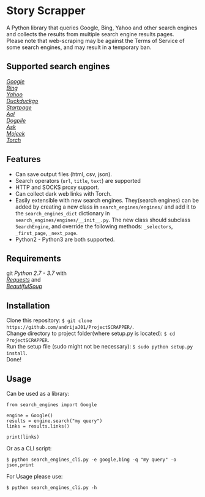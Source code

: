# Story Scrapper  
A Python library that queries Google, Bing, Yahoo and other search engines and collects the results from multiple search engine results pages.  
Please note that web-scraping may be against the Terms of Service of some search engines, and may result in a temporary ban.

## Supported search engines  

_[Google](https://www.google.com)_  
_[Bing](https://www.bing.com)_  
_[Yahoo](https://search.yahoo.com)_  
_[Duckduckgo](https://duckduckgo.com)_  
_[Startpage](https://www.startpage.com)_  
_[Aol](https://search.aol.com)_  
_[Dogpile](https://www.dogpile.com)_  
_[Ask](https://uk.ask.com)_  
_[Mojeek](https://www.mojeek.com)_  
_[Torch](http://xmh57jrzrnw6insl.onion/4a1f6b371c/search.cgi)_  

## Features  

 - Can save output files (html, csv, json).  
 - Search operators (`url`, `title`, `text`) are supported  
 - HTTP and SOCKS proxy support.  
 - Can collect dark web links with Torch.  
 - Easily extensible with new search engines. They(search engines) can be added by creating a new class in `search_engines/engines/` and add it to the  `search_engines_dict` dictionary in `search_engines/engines/__init__.py`. The new class should subclass `SearchEngine`, and override the following methods: `_selectors`, `_first_page`, `_next_page`. 
 - Python2 - Python3 are both supported.  

## Requirements  

git
_Python 2.7 - 3.7_ with  
_[Requests](http://docs.python-requests.org/en/master/)_ and  
_[BeautifulSoup](https://www.crummy.com/software/BeautifulSoup/bs4/doc/)_  

## Installation  

Clone this repository: `$ git clone https://github.com/andrijaJ01/ProjectSCRAPPER/`.  
Change directory to project folder(where setup.py is located): `$ cd ProjectSCRAPPER`.  
Run the setup file (sudo might not be necessary): `$ sudo python setup.py install`.  
Done!  

## Usage  

Can be used as a library:  

```
from search_engines import Google

engine = Google()
results = engine.search("my query")
links = results.links()

print(links)
```

Or as a CLI script:  

```  
$ python search_engines_cli.py -e google,bing -q "my query" -o json,print
```

For Usage please use:
```  
$ python search_engines_cli.py -h
```
